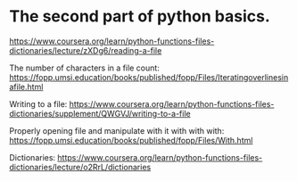 # The second part of python basics.
[dynamic typing in python]: https://stackoverflow.com/questions/11328920/is-python-strongly-typed

https://www.coursera.org/learn/python-functions-files-dictionaries/lecture/zXDg6/reading-a-file

The number of characters in a file count: 
https://fopp.umsi.education/books/published/fopp/Files/Iteratingoverlinesinafile.html

Writing to a file:
https://www.coursera.org/learn/python-functions-files-dictionaries/supplement/QWGVJ/writing-to-a-file

Properly opening file and manipulate with it with with with:
https://fopp.umsi.education/books/published/fopp/Files/With.html

Dictionaries:
https://www.coursera.org/learn/python-functions-files-dictionaries/lecture/o2RrL/dictionaries

